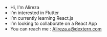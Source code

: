 - Hi, I’m Alireza
- I’m interested in Flutter
- I’m currently learning React.js
- I’m looking to collaborate on a React App
- You can reach me : Alireza.a@dextern.com

<!---
Alisideas/Alisideas is a ✨ special ✨ repository because its `README.md` (this file) appears on your GitHub profile.
You can click the Preview link to take a look at your changes.
--->
